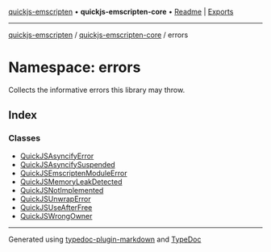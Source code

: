 [quickjs-emscripten](../../../packages.md) • **quickjs-emscripten-core** • [Readme](../../README.md) \| [Exports](../../exports.md)

***

[quickjs-emscripten](../../../packages.md) / [quickjs-emscripten-core](../../exports.md) / errors

# Namespace: errors

Collects the informative errors this library may throw.

## Index

### Classes

- [QuickJSAsyncifyError](classes/QuickJSAsyncifyError.md)
- [QuickJSAsyncifySuspended](classes/QuickJSAsyncifySuspended.md)
- [QuickJSEmscriptenModuleError](classes/QuickJSEmscriptenModuleError.md)
- [QuickJSMemoryLeakDetected](classes/QuickJSMemoryLeakDetected.md)
- [QuickJSNotImplemented](classes/QuickJSNotImplemented.md)
- [QuickJSUnwrapError](classes/QuickJSUnwrapError.md)
- [QuickJSUseAfterFree](classes/QuickJSUseAfterFree.md)
- [QuickJSWrongOwner](classes/QuickJSWrongOwner.md)

***

Generated using [typedoc-plugin-markdown](https://www.npmjs.com/package/typedoc-plugin-markdown) and [TypeDoc](https://typedoc.org/)
